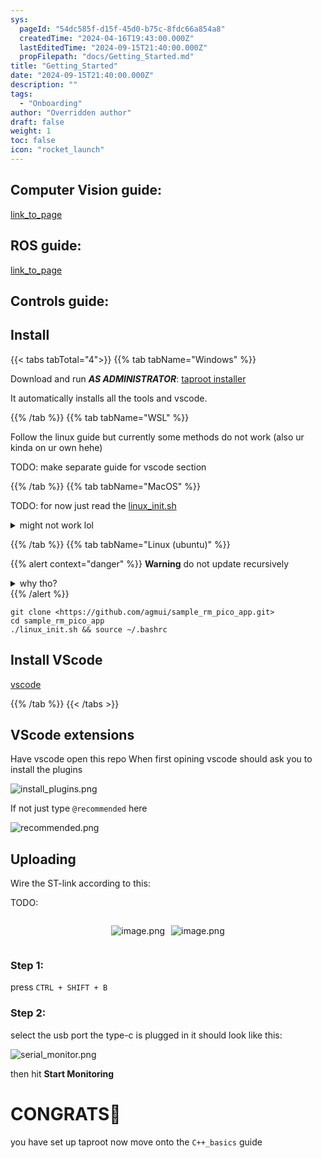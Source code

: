 ```yaml
---
sys:
  pageId: "54dc585f-d15f-45d0-b75c-8fdc66a854a8"
  createdTime: "2024-04-16T19:43:00.000Z"
  lastEditedTime: "2024-09-15T21:40:00.000Z"
  propFilepath: "docs/Getting_Started.md"
title: "Getting_Started"
date: "2024-09-15T21:40:00.000Z"
description: ""
tags:
  - "Onboarding"
author: "Overridden author"
draft: false
weight: 1
toc: false
icon: "rocket_launch"
---
```


## Computer Vision guide:

[link_to_page](86d45bc0-388b-4d26-8848-44f255f73d0e)

## ROS guide:

[link_to_page](3c76c1de-ec8f-46d6-8b0a-294005edc2d5)

## Controls guide:

## Install

{{< tabs tabTotal="4">}}
{{% tab tabName="Windows" %}}

Download and run _**AS ADMINISTRATOR**_: [taproot installer](https://github.com/Thornbots/TeachingFreshies/releases/tag/1.0)

It automatically installs all the tools and vscode.

{{% /tab %}}
{{% tab tabName="WSL" %}}

Follow the linux guide but currently some methods do not work (also ur kinda on ur own hehe)

TODO: make separate guide for vscode section

{{% /tab %}}
{{% tab tabName="MacOS" %}}

TODO: for now just read the [linux_init.sh](https://github.com/agmui/sample_rm_pico_app/blob/main/linux_init.sh)

<details>
<summary>might not work lol</summary>

`brew install libusb pkg-config`

Next install: [vscode](https://code.visualstudio.com/Download)

</details>

{{% /tab %}}
{{% tab tabName="Linux (ubuntu)" %}}

{{% alert context="danger" %}}
**Warning** do not update recursively
<details>
<summary>why tho?</summary>
There are some submodules that may go on for a while (like tinyusb) and I highly
recommend you don't need to get them.
If you want to see what submodules I update just look in `linux_init.sh`
</details>
{{% /alert %}}

```shell
git clone <https://github.com/agmui/sample_rm_pico_app.git>
cd sample_rm_pico_app
./linux_init.sh && source ~/.bashrc
```

## Install VScode

[vscode](https://code.visualstudio.com/Download)

{{% /tab %}}
{{< /tabs >}}

## VScode extensions

Have vscode open this repo
When first opining vscode should ask you to install the plugins

![install_plugins.png](https://prod-files-secure.s3.us-west-2.amazonaws.com/d518164a-d88e-44d1-a4ee-3adb3bd8bce0/89bd30f0-1825-4e77-867b-0a41ce370880/install_plugins.png?X-Amz-Algorithm=AWS4-HMAC-SHA256&X-Amz-Content-Sha256=UNSIGNED-PAYLOAD&X-Amz-Credential=ASIAZI2LB4663SSHD2Y2%2F20250227%2Fus-west-2%2Fs3%2Faws4_request&X-Amz-Date=20250227T040959Z&X-Amz-Expires=3600&X-Amz-Security-Token=IQoJb3JpZ2luX2VjEDMaCXVzLXdlc3QtMiJIMEYCIQCEl1Ulma1Rc4%2BinBNwhI2%2BRUjzY0Pu2rLBH8DHvpv5IQIhANyzxFKaHvcisblMJgcX1ztVMNfz0dxlTuPdoxLLz75xKv8DCGwQABoMNjM3NDIzMTgzODA1Igx4UOOG8OSxgbggD5kq3AN8NM8eI68POvAr%2BAPVzkneNi36UW97WQ55amaCe%2BTmoBf%2BqpV4qGOjzf7QZR6V1NdNN096ciPkw47xHMkLUjxaqeOHGUQ1ds0CpIjCGfiaMB3pZ0898i6C64HmEeve4rxGt9bMQP3qGvX4zxZ2KcYLKW13zlF4NoMzakmUUhOZmEoGvpS08Df8zQGWkr5iKyiDC%2Fyn9N%2ByLAkjbY2ChWD%2BZxenZadxPBze0zCt698JqH9Ok7a1MMAYk8gGrwGarf%2BlkGQFZ0vKKKRy1a7PeEhaa0xOm2q%2B0ecOt1rAnOFqXwHuNoXx%2Bafsm0LF%2BmRQdnyCptzB1kYq%2FWkw43MXAfFWlK2Xy4QRx8keImtByvpysXrn1C07oWQ5THnuDYAuqye9seMILibjUhAehNVH3kawr6rzCa4Xd5o4yPf8Bz%2BpVsPjce54mjZJbdwHYqz%2BEo83E2XPZ3gphgiw3KL%2FH4TQvinrvJaOoIACbrhZxiDZeuUfYwPTWzJH097IMlarWcYxy5ZZtdrS2cyjOz57E%2BezdEZHW6TvfpT7x1u77zTlXzfGe0exIl%2FVgQOHHZx8zQTLPZypFNIiq8uLFCLBj38njXYvSBjrlsSolMvhQbZ6L1EgvrjzSrJdXLjvMjCFsv%2B9BjqkAVM6f4c%2BOmv9QNhyczhE5B%2BzV9RcM0sN9cc5UOylCCEWO62jyIqhN71kyNhvu%2B2PeZYyzrNAA5Hht1jaf%2FFX%2BfWtKXXymP%2F2pBqsz1v6Y7JOjPnTx%2FOgJsWg189eMjnor6GQbFkh8trICz8rG4yL0v4%2B3SGDH1yD4o1l5uTJiGOQOq5TrvIPq%2BBqzYtHOR%2F8wgpTXNpBFr1vmsnklFF1j2xm0vzg&X-Amz-Signature=96e9a8fbc36b6227d0d8a95096fb3ffab297c6d6dcbe9c39c612c8ad8e744bb9&X-Amz-SignedHeaders=host&x-id=GetObject)

If not just type `@recommended` here  

![recommended.png](https://prod-files-secure.s3.us-west-2.amazonaws.com/d518164a-d88e-44d1-a4ee-3adb3bd8bce0/61e661e9-5d85-4dfc-be0d-8d2097a5e793/recommended.png?X-Amz-Algorithm=AWS4-HMAC-SHA256&X-Amz-Content-Sha256=UNSIGNED-PAYLOAD&X-Amz-Credential=ASIAZI2LB4663SSHD2Y2%2F20250227%2Fus-west-2%2Fs3%2Faws4_request&X-Amz-Date=20250227T040959Z&X-Amz-Expires=3600&X-Amz-Security-Token=IQoJb3JpZ2luX2VjEDMaCXVzLXdlc3QtMiJIMEYCIQCEl1Ulma1Rc4%2BinBNwhI2%2BRUjzY0Pu2rLBH8DHvpv5IQIhANyzxFKaHvcisblMJgcX1ztVMNfz0dxlTuPdoxLLz75xKv8DCGwQABoMNjM3NDIzMTgzODA1Igx4UOOG8OSxgbggD5kq3AN8NM8eI68POvAr%2BAPVzkneNi36UW97WQ55amaCe%2BTmoBf%2BqpV4qGOjzf7QZR6V1NdNN096ciPkw47xHMkLUjxaqeOHGUQ1ds0CpIjCGfiaMB3pZ0898i6C64HmEeve4rxGt9bMQP3qGvX4zxZ2KcYLKW13zlF4NoMzakmUUhOZmEoGvpS08Df8zQGWkr5iKyiDC%2Fyn9N%2ByLAkjbY2ChWD%2BZxenZadxPBze0zCt698JqH9Ok7a1MMAYk8gGrwGarf%2BlkGQFZ0vKKKRy1a7PeEhaa0xOm2q%2B0ecOt1rAnOFqXwHuNoXx%2Bafsm0LF%2BmRQdnyCptzB1kYq%2FWkw43MXAfFWlK2Xy4QRx8keImtByvpysXrn1C07oWQ5THnuDYAuqye9seMILibjUhAehNVH3kawr6rzCa4Xd5o4yPf8Bz%2BpVsPjce54mjZJbdwHYqz%2BEo83E2XPZ3gphgiw3KL%2FH4TQvinrvJaOoIACbrhZxiDZeuUfYwPTWzJH097IMlarWcYxy5ZZtdrS2cyjOz57E%2BezdEZHW6TvfpT7x1u77zTlXzfGe0exIl%2FVgQOHHZx8zQTLPZypFNIiq8uLFCLBj38njXYvSBjrlsSolMvhQbZ6L1EgvrjzSrJdXLjvMjCFsv%2B9BjqkAVM6f4c%2BOmv9QNhyczhE5B%2BzV9RcM0sN9cc5UOylCCEWO62jyIqhN71kyNhvu%2B2PeZYyzrNAA5Hht1jaf%2FFX%2BfWtKXXymP%2F2pBqsz1v6Y7JOjPnTx%2FOgJsWg189eMjnor6GQbFkh8trICz8rG4yL0v4%2B3SGDH1yD4o1l5uTJiGOQOq5TrvIPq%2BBqzYtHOR%2F8wgpTXNpBFr1vmsnklFF1j2xm0vzg&X-Amz-Signature=d7904d104d5765a1f9e9ac3c29633b056481768bc9a242ca401f20f4f366d54e&X-Amz-SignedHeaders=host&x-id=GetObject)

## Uploading

Wire the ST-link according to this:

TODO:

<div style="display: flex;flex-direction: row; column-gap:10px; max-width: 630px;justify-content: center;">
<div>

![image.png](https://prod-files-secure.s3.us-west-2.amazonaws.com/d518164a-d88e-44d1-a4ee-3adb3bd8bce0/210ecb78-1116-4d7b-b9b7-2292f66fa2c2/image.png?X-Amz-Algorithm=AWS4-HMAC-SHA256&X-Amz-Content-Sha256=UNSIGNED-PAYLOAD&X-Amz-Credential=ASIAZI2LB4665H3MCHFL%2F20250227%2Fus-west-2%2Fs3%2Faws4_request&X-Amz-Date=20250227T041006Z&X-Amz-Expires=3600&X-Amz-Security-Token=IQoJb3JpZ2luX2VjEDMaCXVzLXdlc3QtMiJHMEUCICiAP7sX5ZNerLq9Qr9MMFZ4mV9fHWPo9ySn6E5ExxjUAiEA4dj9TT8zFOWD%2FpplPYD0S6t6TGUwc0TrOwlU3TyqqX4q%2FwMIbBAAGgw2Mzc0MjMxODM4MDUiDApJBbgmqtWgDeV4%2BircAx1RNawdaIzvg3a9RBrO%2B7yyLnt2QvwvkXqUg66EflL1N1WvNWBk0NqDGVrs3pTtv2ZAsHXkVX%2BS4LzpW%2FGdwVpPUCD37Ion1eqOFqz8HV%2BS6WZkrdXNPVnNVokLuQaoPxh%2BLRgFmKC%2Fwxj17kDvh1T%2FYHpm5uLrK76xrqi%2FoYwLLrF6e6GHR%2B2GgrUm7aHIOQJVBKw9Lw6AkuYczMz%2BfDlPS8KDOrO4Ai7ErQvGXgyVulTmHbi1RfIWKraC9jLWPm3l8uGe6Vxv436%2B78PvSpsXx35e2jQeJ4NDgSul8zXjo5OmlZZr0DM6t0t4FsqHyjiyXbcSBBcLrzVcMdIm7V%2FZNSKJUzs1gGWoAGCm6zOu%2BX8psnJD9bPG%2BK3iLPe%2FLMGR8jsDACtdFU%2Fg2DWFiwpWD4VaVZ14Ar6XNKbiL5g6RYoUH2P4OrBF2C%2Ff5Z5cAQNrG0hVeSGuVY80cKEHIBqhXFXoUdYWEiwlxtgqLwktx0qfAvh3WEWtjEm5jbsEnEFgucetvScfbJUQ%2FfR3DxogKgM4sAlrN9Yg0U3AfE%2FLjVHoyVac9%2F0OpVEYU43OLV42Ufw8dk%2B7NWy%2FnT%2BCNjYVCcNaQ1CYoF67MW1GMBR3QUwjiLblEjVn2TyDMJWy%2F70GOqUBfotgmDX5dWw6OKKVHrCJpxtbf6mcwaThAApFnCi0Ibgb9hP8Js7JXwjNgAAsgQGik1NRrtoW7tgwZ15e43cPCvgTsul%2BQjZYD7uOWsbo1J6t5xT3AodEKcZj59NlQ7QmpdyksOYA%2FpWrJhefOnsze%2FWgA3LHuvxsLbdJWMHCIxsOOs7YwsOJM3RTx0un%2F0gVTPaZqbAyu3w8sMSc%2BQz712TTLzD4&X-Amz-Signature=da407b808c1f65437d9fb615ddd9e3709d8a991f778fc6c6887850c50a3933fb&X-Amz-SignedHeaders=host&x-id=GetObject)

</div>
<div>

![image.png](https://prod-files-secure.s3.us-west-2.amazonaws.com/d518164a-d88e-44d1-a4ee-3adb3bd8bce0/33a0fd0f-8ca6-4a86-8e09-26e95ded1fff/image.png?X-Amz-Algorithm=AWS4-HMAC-SHA256&X-Amz-Content-Sha256=UNSIGNED-PAYLOAD&X-Amz-Credential=ASIAZI2LB466RS2BPNA5%2F20250227%2Fus-west-2%2Fs3%2Faws4_request&X-Amz-Date=20250227T041006Z&X-Amz-Expires=3600&X-Amz-Security-Token=IQoJb3JpZ2luX2VjEDMaCXVzLXdlc3QtMiJHMEUCIQDcrayR7s0vhdV4xMQfx1z8lgNfC9AhRMk9g10FZTDXtgIgYia3sRn3iksUjT9hd6gPqOuUxdNxnQSSS8YB8Q79FZ8q%2FwMIbBAAGgw2Mzc0MjMxODM4MDUiDOPKNC8Vvb1zsXQEDSrcAzJm9LeoanlVrgkQFuLlfSwTvHZvAbjnTrfqIH9ft%2BtgJxMNXrtZ9haG2Lim4biuJ48wfzCVNyIdxW7tUD4Pt%2FG0AQY%2FxKRhPSmmVlDew5HhqGpz2FKP6TagzmKuEWKu8fQ7L2TMT5aQghMEY6c%2BfXtMdq8iHABVnC%2BhAsIlMfRoC7lSyT7YFDiDcBo19sPf%2FZYboz5oirC5x4R%2F0u2mco%2F5DI%2FKKuPPpHUM7g9v2wXlPAVLTh3XwuixTfGxlIR5JEGyib8dXtbMr7NHDD5iuiWzZ5PLzdeON%2B1v0ezBgj0WZqw4c09YFbK26uJzvqsvzVFcNznVXxP0eJOAgmlTl7gLssER8CET1sxeUoCiTfx%2FBg3zTyZTHT7qa2UhX20208aajwLnbbpEre99ZgUqXvapQ5hsrG82RWRwQjk%2FbImtH1QLCDA7%2BI7mdEugZLErFQMM88NEimm7lYW0sZ4ggl3HW1Z0xw0yBrt7SAHFAanbLXY4rztVkrRnC54AYxz1rVdhJs7yRres8uONNG9%2BHO6iua%2Fb9nK66GsfbCwsu5KrOHTXBwkK3md0j2M%2B5pON8yRJZ6adPRcc3ZOgzznv0ZJStZRopU%2F7Z1Kwx5SLhle2QHBIK3OpT4z0dXzjMIay%2F70GOqUBLUP9pmNeo38b86uUv1d2JlSdDN7tC2jkGLAwJ7wlaHE32U1eEw6hx2BdfTp877IruE16mL%2B4Rm04Qbdft9DRz4gYXVTUW%2FLoesYrpi2BuptiOIXBC0PuTKzyDqI9fc16132BA0xUGSSnm8uTlbd6OrIDX6VD86BHMuMwQzm0iOiu4ztLuC3Vj7KNL7YXbwWPTs8oA0IaOOeikYVYEnpnTvcEyEPZ&X-Amz-Signature=1c0adda73c28fa3866436c61060210d171cdd2fc8d9aeac848d7f3095b4e022e&X-Amz-SignedHeaders=host&x-id=GetObject)

</div>
</div>

### Step 1:

press `CTRL + SHIFT + B`

### Step 2:

select the usb port the type-c is plugged in it should look like this:

![serial_monitor.png](https://prod-files-secure.s3.us-west-2.amazonaws.com/d518164a-d88e-44d1-a4ee-3adb3bd8bce0/f03f4774-05d4-4393-b6a0-d5efb6d315ab/serial_monitor.png?X-Amz-Algorithm=AWS4-HMAC-SHA256&X-Amz-Content-Sha256=UNSIGNED-PAYLOAD&X-Amz-Credential=ASIAZI2LB4663SSHD2Y2%2F20250227%2Fus-west-2%2Fs3%2Faws4_request&X-Amz-Date=20250227T040959Z&X-Amz-Expires=3600&X-Amz-Security-Token=IQoJb3JpZ2luX2VjEDMaCXVzLXdlc3QtMiJIMEYCIQCEl1Ulma1Rc4%2BinBNwhI2%2BRUjzY0Pu2rLBH8DHvpv5IQIhANyzxFKaHvcisblMJgcX1ztVMNfz0dxlTuPdoxLLz75xKv8DCGwQABoMNjM3NDIzMTgzODA1Igx4UOOG8OSxgbggD5kq3AN8NM8eI68POvAr%2BAPVzkneNi36UW97WQ55amaCe%2BTmoBf%2BqpV4qGOjzf7QZR6V1NdNN096ciPkw47xHMkLUjxaqeOHGUQ1ds0CpIjCGfiaMB3pZ0898i6C64HmEeve4rxGt9bMQP3qGvX4zxZ2KcYLKW13zlF4NoMzakmUUhOZmEoGvpS08Df8zQGWkr5iKyiDC%2Fyn9N%2ByLAkjbY2ChWD%2BZxenZadxPBze0zCt698JqH9Ok7a1MMAYk8gGrwGarf%2BlkGQFZ0vKKKRy1a7PeEhaa0xOm2q%2B0ecOt1rAnOFqXwHuNoXx%2Bafsm0LF%2BmRQdnyCptzB1kYq%2FWkw43MXAfFWlK2Xy4QRx8keImtByvpysXrn1C07oWQ5THnuDYAuqye9seMILibjUhAehNVH3kawr6rzCa4Xd5o4yPf8Bz%2BpVsPjce54mjZJbdwHYqz%2BEo83E2XPZ3gphgiw3KL%2FH4TQvinrvJaOoIACbrhZxiDZeuUfYwPTWzJH097IMlarWcYxy5ZZtdrS2cyjOz57E%2BezdEZHW6TvfpT7x1u77zTlXzfGe0exIl%2FVgQOHHZx8zQTLPZypFNIiq8uLFCLBj38njXYvSBjrlsSolMvhQbZ6L1EgvrjzSrJdXLjvMjCFsv%2B9BjqkAVM6f4c%2BOmv9QNhyczhE5B%2BzV9RcM0sN9cc5UOylCCEWO62jyIqhN71kyNhvu%2B2PeZYyzrNAA5Hht1jaf%2FFX%2BfWtKXXymP%2F2pBqsz1v6Y7JOjPnTx%2FOgJsWg189eMjnor6GQbFkh8trICz8rG4yL0v4%2B3SGDH1yD4o1l5uTJiGOQOq5TrvIPq%2BBqzYtHOR%2F8wgpTXNpBFr1vmsnklFF1j2xm0vzg&X-Amz-Signature=efcdd32816e64a28a1100e50eee5c6353a659439286048ab5438915b89b8a573&X-Amz-SignedHeaders=host&x-id=GetObject)

then hit **Start Monitoring**

# CONGRATS🎉

you have set up taproot now move onto the `C++_basics` guide
